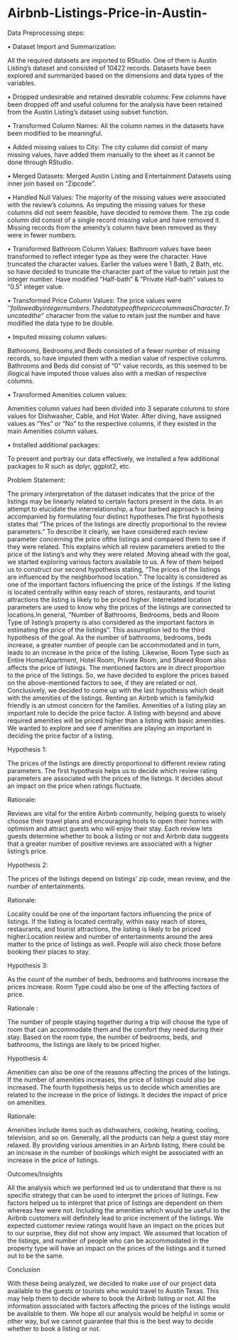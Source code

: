 # Airbnb-Listings-Price-in-Austin-

Data Preprocessing steps:

• Dataset Import and Summarization:

All the required datasets are imported to RStudio. One of them is Austin Listing’s dataset and
consisted of 10422 records. Datasets have been explored and summarized based on the
dimensions and data types of the variables.

• Dropped undesirable and retained desirable columns:
Few columns have been dropped off and useful columns for the analysis have been retained from
the Austin Listing’s dataset using subset function.

• Transformed Column Names:
All the column names in the datasets have been modified to be meaningful.

• Added missing values to City:
The city column did consist of many missing values, have added them manually to the sheet as
it cannot be done through RStudio.

• Merged Datasets:
Merged Austin Listing and Entertainment Datasets using inner join based on “Zipcode”.

• Handled Null Values:
The majority of the missing values were associated with the review’s columns. As imputing the
missing values for these columns did not seem feasible, have decided to remove them. The zip
code column did consist of a single record missing value and have removed it. Missing records
from the amenity’s column have been removed as they were in fewer numbers.

• Transformed Bathroom Column Values:
Bathroom values have been transformed to reflect integer type as they were the character. Have
truncated the character values. Earlier the values were 1 Bath, 2 Bath, etc. so have decided to
truncate the character part of the value to retain just the integer number.
Have modified “Half-bath” & “Private Half-bath” values to “0.5” integer value.

• Transformed Price Column Values:
The price values were ‘$’ followed by integer numbers. The datatype of the price column was
Character. Truncated the ‘$’ character from the value to retain just the number and have modified
the data type to be double.

• Imputed missing column values:

Bathrooms, Bedrooms,and Beds consisted of a fewer number of missing records, so have imputed
them with a median value of respective columns.
Bathrooms and Beds did consist of “0” value records, as this seemed to be illogical have imputed
those values also with a median of respective columns.

• Transformed Amenities column values:

Amenities column values had been divided into 3 separate columns to store values for
Dishwasher, Cable, and Hot Water. After diving, have assigned values as “Yes” or “No” to the
respective columns, if they existed in the main Amenities column values.

• Installed additional packages:

To present and portray our data effectively, we installed a few additional packages to R such as
dplyr, ggplot2, etc.

Problem Statement:

The primary interpretation of the dataset indicates that the price of the listings may be linearly related
to certain factors present in the data. In an attempt to elucidate the interrelationship, a four barbed
approach is being accompanied by formulating four distinct hypotheses.The first hypothesis states that “The prices of the listings are directly proportional to the review
parameters.” To describe it clearly, we have considered each review parameter concerning the price ofthe listings and compared them to see if they were related. This explains which all review parameters aretied to the price of the listing’s and why they were related .Moving ahead with the goal, we started exploring various factors available to us. A few of them helped us to construct our second hypothesis stating, “The prices of the listings are influenced by the
neighborhood location.” The locality is considered as one of the important factors influencing the price
of the listings. If the listing is located centrally within easy reach of stores, restaurants, and tourist
attractions the listing is likely to be priced higher. Interrelated location parameters are used to know why
the prices of the listings are connected to locations.In general, “Number of Bathrooms, Bedrooms, beds and Room Type of listing’s property is also
considered as the important factors in estimating the price of the listings”. This assumption led to the
third hypothesis of the goal. As the number of bathrooms, bedrooms, beds increase, a greater number of 
people can be accommodated and in turn, leads to an increase in the price of the listing. Likewise, Room
Type such as Entire Home/Apartment, Hotel Room, Private Room, and Shared Room also affects the
price of listings. The mentioned factors are in direct proportion to the price of the listings. So, we have
decided to explore the prices based on the above-mentioned factors to see, if they are related or not.
Conclusively, we decided to come up with the last hypothesis which dealt with the amenities of the
listings. Renting an Airbnb which is family/kid friendly is an utmost concern for the families. Amenities
of a listing play an important role to decide the price factor. A listing with beyond and above required
amenities will be priced higher than a listing with basic amenities. We wanted to explore and see if
amenities are playing an important in deciding the price factor of a listing.

Hypothesis 1:

The prices of the listings are directly proportional to different review rating parameters.
The first hypothesis helps us to decide which review rating parameters are associated with the prices of
the listings. It decides about an impact on the price when ratings fluctuate.

Rationale:

Reviews are vital for the entire Airbnb community, helping guests to wisely choose their travel plans and
encouraging hosts to open their homes with optimism and attract guests who will enjoy their stay. Each
review lets guests determine whether to book a listing or not and Airbnb data suggests that a greater
number of positive reviews are associated with a higher listing’s price.


Hypothesis 2:

The prices of the listings depend on listings’ zip code, mean review, and the number of entertainments.

Rationale:

Locality could be one of the important factors influencing the price of listings. If the listing is located
centrally, within easy reach of stores, restaurants, and tourist attractions, the listing is likely to be priced
higher.Location review and number of entertainments around the area matter to the price of listings as well.
People will also check those before booking their places to stay.


Hypothesis 3:

As the count of the number of beds, bedrooms and bathrooms increase the prices increase. Room Type
could also be one of the affecting factors of price.

Rationale :

The number of people staying together during a trip will choose the type of room that can accommodate
them and the comfort they need during their stay. Based on the room type, the number of bedrooms,
beds, and bathrooms, the listings are likely to be priced higher.

Hypothesis 4: 

Amenities can also be one of the reasons affecting the prices of the listings. If the number of amenities
increases, the price of listings could also be increased. The fourth hypothesis helps us to decide which
amenities are related to the increase in the price of listings. It decides the impact of price on amenities.

Rationale:

Amenities include items such as dishwashers, cooking, heating, cooling, television, and so on. Generally,
all the products can help a guest stay more relaxed. By providing various amenities in an Airbnb listing,
there could be an increase in the number of bookings which might be associated with an increase in the
price of listings.


Outcomes/Insights

All the analysis which we performed led us to understand that there is no specific strategy that can be
used to interpret the prices of listings. Few factors helped us to interpret that price of listings are
dependent on them whereas few were not. Including the amenities which would be useful to the Airbnb
customers will definitely lead to price increment of the listings. We expected customer review ratings
would have an impact on the prices but to our surprise, they did not show any impact. We assumed that
location of the listings, and number of people who can be accommodated in the property type will have
an impact on the prices of the listings and it turned out to be the same.

Conclusion

With these being analyzed, we decided to make use of our project data available to the guests or tourists
who would travel to Austin Texas. This may help them to decide where to book the Airbnb listing or
not. All the information associated with factors affecting the prices of the listings would be available to
them. We hope all our analysis would be helpful in some or other way, but we cannot guarantee that
this is the best way to decide whether to book a listing or not.



 
